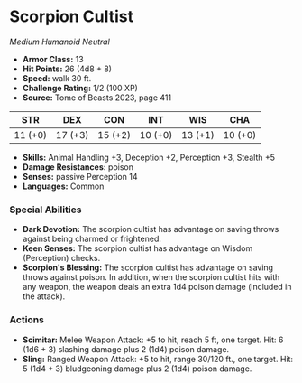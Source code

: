 # Scorpion Cultist

*Medium* *Humanoid* *Neutral*

- **Armor Class:** 13
- **Hit Points:** 26 (4d8 + 8)
- **Speed:** walk 30 ft.
- **Challenge Rating:** 1/2 (100 XP)
- **Source:** Tome of Beasts 2023, page 411

| STR | DEX | CON | INT | WIS | CHA |
| --- | --- | --- | --- | --- | --- |
| 11 (+0) | 17 (+3) | 15 (+2) | 10 (+0) | 13 (+1) | 10 (+0) |

- **Skills:** Animal Handling +3, Deception +2, Perception +3, Stealth +5
- **Damage Resistances:** poison
- **Senses:** passive Perception 14
- **Languages:** Common

### Special Abilities

- **Dark Devotion:** The scorpion cultist has advantage on saving throws against being charmed or frightened.
- **Keen Senses:** The scorpion cultist has advantage on Wisdom (Perception) checks.
- **Scorpion's Blessing:** The scorpion cultist has advantage on saving throws against poison. In addition, when the scorpion cultist hits with any weapon, the weapon deals an extra 1d4 poison damage (included in the attack).

### Actions

- **Scimitar:** Melee Weapon Attack: +5 to hit, reach 5 ft, one target. Hit: 6 (1d6 + 3) slashing damage plus 2 (1d4) poison damage.
- **Sling:** Ranged Weapon Attack: +5 to hit, range 30/120 ft., one target. Hit: 5 (1d4 + 3) bludgeoning damage plus 2 (1d4) poison damage.
